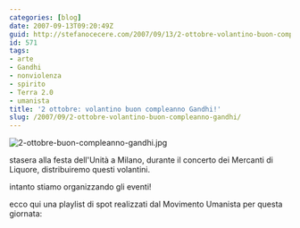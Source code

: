 ```yaml
---
categories: [blog]
date: 2007-09-13T09:20:49Z
guid: http://stefanocecere.com/2007/09/13/2-ottobre-volantino-buon-compleanno-gandhi/
id: 571
tags:
- arte
- Gandhi
- nonviolenza
- spirito
- Terra 2.0
- umanista
title: '2 ottobre: volantino buon compleanno Gandhi!'
slug: /2007/09/2-ottobre-volantino-buon-compleanno-gandhi/
---
```


![2-ottobre-buon-compleanno-gandhi.jpg](http://stefanocecere.com/wp-content/uploads/sites/3/2007/09/2-ottobre-buon-compleanno-gandhi.jpg)

stasera alla festa dell'Unità a Milano, durante il concerto dei Mercanti di Liquore, distribuiremo questi volantini.
  
intanto stiamo organizzando gli eventi!

ecco qui una playlist di spot realizzati dal Movimento Umanista per questa giornata: